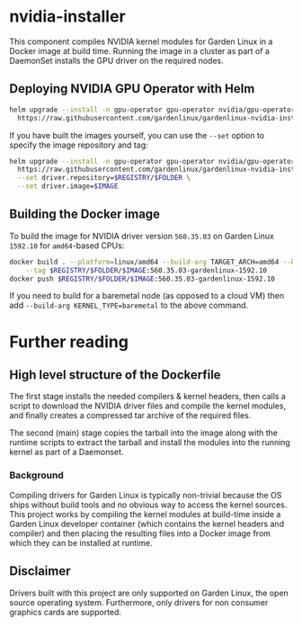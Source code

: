 # nvidia-installer

This component compiles NVIDIA kernel modules for Garden Linux in a Docker image at build time.
Running the image in a cluster as part of a DaemonSet installs the GPU driver on the required nodes.

## Deploying NVIDIA GPU Operator with Helm

```bash
helm upgrade --install -n gpu-operator gpu-operator nvidia/gpu-operator --values \
  https://raw.githubusercontent.com/gardenlinux/gardenlinux-nvidia-installer/refs/heads/main/helm/gpu-operator-values.yaml
```

If you have built the images yourself, you can use the `--set` option to specify the image repository and tag:
```bash
helm upgrade --install -n gpu-operator gpu-operator nvidia/gpu-operator --values \
  https://raw.githubusercontent.com/gardenlinux/gardenlinux-nvidia-installer/refs/heads/main/helm/gpu-operator-values.yaml \
  --set driver.repository=$REGISTRY/$FOLDER \
  --set driver.image=$IMAGE
```

## Building the Docker image

To build the image for NVIDIA driver version `560.35.03` on Garden Linux `1592.10` for `amd64`-based CPUs:
```bash
docker build . --platform=linux/amd64 --build-arg TARGET_ARCH=amd64 --build-arg DRIVER_VERSION=560.35.03 --build-arg GARDENLINUX_VERSION=1592.10 \
    --tag $REGISTRY/$FOLDER/$IMAGE:560.35.03-gardenlinux-1592.10
docker push $REGISTRY/$FOLDER/$IMAGE:560.35.03-gardenlinux-1592.10
```
If you need to build for a baremetal node (as opposed to a cloud VM) then add `--build-arg KERNEL_TYPE=baremetal` 
to the above command.

# Further reading

## High level structure of the Dockerfile

The first stage installs the needed compilers & kernel headers, then calls
a script to download the NVIDIA driver files and compile the kernel modules, and finally creates a
compressed tar archive of the required files.

The second (main) stage copies the tarball into the image along with the runtime scripts to
extract the tarball and install
the modules into the running kernel as part of a Daemonset.

### Background

Compiling drivers for Garden Linux is typically non-trivial because the OS ships
without build tools and no obvious way to access the kernel sources. This project works
by compiling the kernel modules at build-time inside a Garden Linux developer container
(which contains the kernel headers and compiler) and then placing the resulting files
into a Docker image from which they can be installed at runtime.

## Disclaimer 

Drivers built with this project are only supported on Garden Linux, the open source operating system. 
Furthermore, only drivers for non consumer graphics cards are supported.

